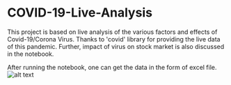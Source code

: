# COVID-19-Live-Analysis
This project is based on live analysis of the various factors and effects of Covid-19/Corona Virus. 
Thanks to 'covid' library for providing the live data of this pandemic. Further, impact of virus on stock market is also 
discussed in the notebook. 

After running the notebook, one can get the data in the form of excel file.
![alt text](https://s.abcnews.com/images/Business/180822_vod_orig_bullmarket_hpMain_16x9_992.jpg)
